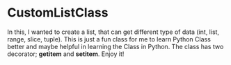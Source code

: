 # CustomListClass
In this, I wanted to create a list, that can get different type of data (int, list, range, slice, tuple). This is just a fun class for me to learn Python Class better and maybe helpful in learning the Class in Python.
The class has two decorator; __getitem__ and __setitem__.
Enjoy it!
